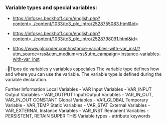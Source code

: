 ### Variable types and special variables:

- https://infosys.beckhoff.com/english.php?content=../content/1033/tc3_plc_intro/2528755083.html&id=

- https://infosys.beckhoff.com/english.php?content=../content/1033/tc3_plc_intro/2528798091.html&id=


- https://www.plccoder.com/instance-variables-with-var_inst/?utm_source=rss&utm_medium=rss&utm_campaign=instance-variables-with-var_inst


-🔗[Tipos de variables y variables especiales](https://infosys.beckhoff.com/content/1033/tc3_plc_intro/2528749707.html?id=3782076432056683724)
The variable type defines how and where you can use the variable. The variable type is defined during the variable declaration.

Further Information
Local Variables - VAR
Input Variables - VAR_INPUT
Output Variables - VAR_OUTPUT
Input/Output Variables - VAR_IN_OUT, VAR_IN_OUT CONSTANT
Global Variables - VAR_GLOBAL
Temporary Variable - VAR_TEMP
Static Variables - VAR_STAT
External Variables - VAR_EXTERNAL
Instance Variables - VAR_INST
Remanent Variables - PERSISTENT, RETAIN
SUPER
THIS
Variable types - attribute keywords